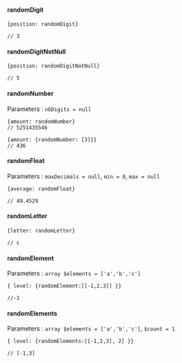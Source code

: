 #### randomDigit

```
{position: randomDigit}

// 3
```

#### randomDigitNotNull

```
{position: randomDigitNotNull}

// 5
```

#### randomNumber

Parameters : `nbDigits = null`

```
{amount: randomNumber}
// 5251435546

{amount: {randomNumber: [3]}}
// 436
```

#### randomFloat

Parameters : `maxDecimals = null`, `min = 0`, `max = null`

```
{average: randomFloat}

// 49.4529
```

#### randomLetter

```
{letter: randomLetter}

// c
```

#### randomElement

Parameters : `array $elements = ['a','b','c']`

```
{ level: {randomElement:[[-1,2,3]] }} 

//-1
```


#### randomElements

Parameters : `array $elements = ['a','b','c']`, `$count = 1`

```
{ level: {randomElements:[[-1,2,3], 2] }}

// [-1,3]
```
